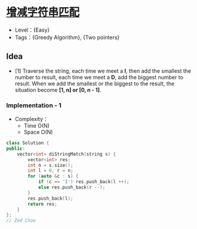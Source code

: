 # [增减字符串匹配](https://leetcode.cn/problems/di-string-match/)

- Level：{Easy}
- Tags：{Greedy Algorithm}, {Two pointers}

## Idea

- [1] Traverse the string, each time we meet a **I**, then add the smallest the number to result, each time we meet a **D**, add the biggest number to result. When we add the smallest or the biggest to the result, the situation become **[1, n] or [0, n - 1]**. 

### Implementation - 1

- Complexity：
  - Time O(N)
  - Space O(N)

``` c++
class Solution {
public:
    vector<int> diStringMatch(string s) {
        vector<int> res;
        int n = s.size();
        int l = 0, r = n;
        for (auto &c : s) {
            if (c == 'I') res.push_back(l ++);
            else res.push_back(r --);
        }
        res.push_back(l);
        return res;
    }
};
// Zed Chou
```

